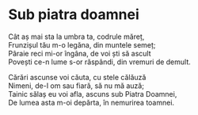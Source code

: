 # Sub piatra doamnei

Cât aș mai sta la umbra ta, codrule măreț,\
Frunzișul tău m-o legăna, din muntele semeț;\
Pâraie reci mi-or îngâna, de voi ști să ascult\
Povești ce-n lume s-or răspândi, din vremuri de demult.

Cărări ascunse voi căuta, cu stele călăuză\
Nimeni, de-I om sau fiară, să nu mă auză;\
Tainic sălaș eu voi afla, ascuns sub Piatra Doamnei,\
De lumea asta m-oi depărta, în nemurirea toamnei.
